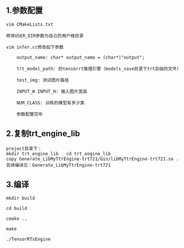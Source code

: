 ## 1.参数配置
    vim CMakeLists.txt

    修改USER_DIR参数为自己的用户根目录

    vim infer.cc修改如下参数

        output_name: char* output_name = (char*)"output";

        trt_model_path: 的tensorrt推理引擎（models_save目录下trt后缀的文件）

        test_img: 测试图片路径

        INPUT_W INPUT_H: 输入图片宽高

        NUM_CLASS: 训练的模型有多少类

        参数配置完毕
## 2.复制trt_engine_lib
    project目录下：
    mkdir trt_engine_lib   cd trt_engine_lib
    copy Generate_LibMyTtrEngine-trt721/bin/libMyTtrEngine-trt721.so .
    具体编译见：Generate_LibMyTtrEngine-trt721
## 3.编译
    mkdir build

    cd build

    cmake ..

    make

    ./TensorRTsEngine 

